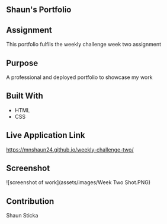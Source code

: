 ## Shaun's Portfolio

## Assignment
This portfolio fulfils the weekly challenge week two assignment

## Purpose
A professional and deployed portfolio to showcase my work

## Built With
* HTML
* CSS

## Live Application Link
https://mnshaun24.github.io/weekly-challenge-two/

## Screenshot
![screenshot of work](assets/images/Week Two Shot.PNG)

## Contribution
Shaun Sticka

